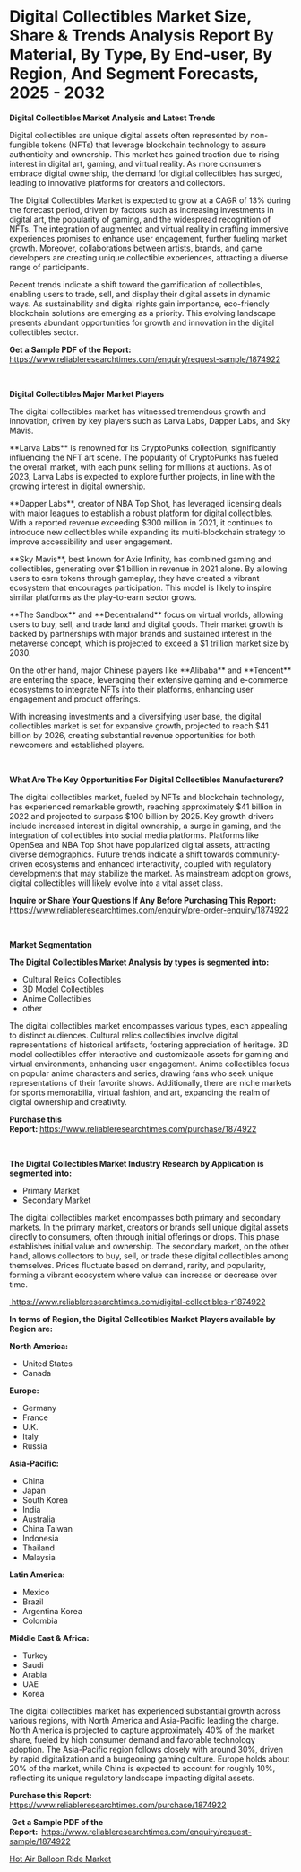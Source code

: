 <p><h1>Digital Collectibles Market Size, Share & Trends Analysis Report By Material, By Type, By End-user, By Region, And Segment Forecasts, 2025 - 2032</h1></p><p><strong>Digital Collectibles Market Analysis and Latest Trends</strong></p>
<p><p>Digital collectibles are unique digital assets often represented by non-fungible tokens (NFTs) that leverage blockchain technology to assure authenticity and ownership. This market has gained traction due to rising interest in digital art, gaming, and virtual reality. As more consumers embrace digital ownership, the demand for digital collectibles has surged, leading to innovative platforms for creators and collectors.</p><p>The Digital Collectibles Market is expected to grow at a CAGR of 13% during the forecast period, driven by factors such as increasing investments in digital art, the popularity of gaming, and the widespread recognition of NFTs. The integration of augmented and virtual reality in crafting immersive experiences promises to enhance user engagement, further fueling market growth. Moreover, collaborations between artists, brands, and game developers are creating unique collectible experiences, attracting a diverse range of participants.</p><p>Recent trends indicate a shift toward the gamification of collectibles, enabling users to trade, sell, and display their digital assets in dynamic ways. As sustainability and digital rights gain importance, eco-friendly blockchain solutions are emerging as a priority. This evolving landscape presents abundant opportunities for growth and innovation in the digital collectibles sector.</p></p>
<p><strong>Get a Sample PDF of the Report:&nbsp;</strong> <a href="https://www.reliableresearchtimes.com/enquiry/request-sample/1874922?utm_campaign=2993&utm_medium=2&utm_source=Github&utm_content=ia&utm_term=10032025&utm_id=digital-collectibles">https://www.reliableresearchtimes.com/enquiry/request-sample/1874922</a></p>
<p>&nbsp;</p>
<p><strong>Digital Collectibles Major Market Players</strong></p>
<p><p>The digital collectibles market has witnessed tremendous growth and innovation, driven by key players such as Larva Labs, Dapper Labs, and Sky Mavis. </p><p>**Larva Labs** is renowned for its CryptoPunks collection, significantly influencing the NFT art scene. The popularity of CryptoPunks has fueled the overall market, with each punk selling for millions at auctions. As of 2023, Larva Labs is expected to explore further projects, in line with the growing interest in digital ownership.</p><p>**Dapper Labs**, creator of NBA Top Shot, has leveraged licensing deals with major leagues to establish a robust platform for digital collectibles. With a reported revenue exceeding $300 million in 2021, it continues to introduce new collectibles while expanding its multi-blockchain strategy to improve accessibility and user engagement.</p><p>**Sky Mavis**, best known for Axie Infinity, has combined gaming and collectibles, generating over $1 billion in revenue in 2021 alone. By allowing users to earn tokens through gameplay, they have created a vibrant ecosystem that encourages participation. This model is likely to inspire similar platforms as the play-to-earn sector grows.</p><p>**The Sandbox** and **Decentraland** focus on virtual worlds, allowing users to buy, sell, and trade land and digital goods. Their market growth is backed by partnerships with major brands and sustained interest in the metaverse concept, which is projected to exceed a $1 trillion market size by 2030.</p><p>On the other hand, major Chinese players like **Alibaba** and **Tencent** are entering the space, leveraging their extensive gaming and e-commerce ecosystems to integrate NFTs into their platforms, enhancing user engagement and product offerings.</p><p>With increasing investments and a diversifying user base, the digital collectibles market is set for expansive growth, projected to reach $41 billion by 2026, creating substantial revenue opportunities for both newcomers and established players.</p></p>
<p>&nbsp;</p>
<p><strong>What Are The Key Opportunities For Digital Collectibles Manufacturers?</strong></p>
<p><p>The digital collectibles market, fueled by NFTs and blockchain technology, has experienced remarkable growth, reaching approximately $41 billion in 2022 and projected to surpass $100 billion by 2025. Key growth drivers include increased interest in digital ownership, a surge in gaming, and the integration of collectibles into social media platforms. Platforms like OpenSea and NBA Top Shot have popularized digital assets, attracting diverse demographics. Future trends indicate a shift towards community-driven ecosystems and enhanced interactivity, coupled with regulatory developments that may stabilize the market. As mainstream adoption grows, digital collectibles will likely evolve into a vital asset class.</p></p>
<p><strong>Inquire or Share Your Questions If Any Before Purchasing This Report:</strong> <a href="https://www.reliableresearchtimes.com/enquiry/pre-order-enquiry/1874922?utm_campaign=2993&utm_medium=2&utm_source=Github&utm_content=ia&utm_term=10032025&utm_id=digital-collectibles">https://www.reliableresearchtimes.com/enquiry/pre-order-enquiry/1874922</a></p>
<p>&nbsp;</p>
<p><strong>Market Segmentation</strong></p>
<p><strong>The Digital Collectibles Market Analysis by types is segmented into:</strong></p>
<p><ul><li>Cultural Relics Collectibles</li><li>3D Model Collectibles</li><li>Anime Collectibles</li><li>other</li></ul></p>
<p><p>The digital collectibles market encompasses various types, each appealing to distinct audiences. Cultural relics collectibles involve digital representations of historical artifacts, fostering appreciation of heritage. 3D model collectibles offer interactive and customizable assets for gaming and virtual environments, enhancing user engagement. Anime collectibles focus on popular anime characters and series, drawing fans who seek unique representations of their favorite shows. Additionally, there are niche markets for sports memorabilia, virtual fashion, and art, expanding the realm of digital ownership and creativity.</p></p>
<p><strong>Purchase this Report:&nbsp;</strong><a href="https://www.reliableresearchtimes.com/purchase/1874922?utm_campaign=2993&utm_medium=2&utm_source=Github&utm_content=ia&utm_term=10032025&utm_id=digital-collectibles">https://www.reliableresearchtimes.com/purchase/1874922</a></p>
<p>&nbsp;</p>
<p><strong>The Digital Collectibles Market Industry Research by Application is segmented into:</strong></p>
<p><ul><li>Primary Market</li><li>Secondary Market</li></ul></p>
<p><p>The digital collectibles market encompasses both primary and secondary markets. In the primary market, creators or brands sell unique digital assets directly to consumers, often through initial offerings or drops. This phase establishes initial value and ownership. The secondary market, on the other hand, allows collectors to buy, sell, or trade these digital collectibles among themselves. Prices fluctuate based on demand, rarity, and popularity, forming a vibrant ecosystem where value can increase or decrease over time.</p></p>
<p><a href="https://www.reliableresearchtimes.com/digital-collectibles-r1874922?utm_campaign=2993&utm_medium=2&utm_source=Github&utm_content=ia&utm_term=10032025&utm_id=digital-collectibles">&nbsp;https://www.reliableresearchtimes.com/digital-collectibles-r1874922</a></p>
<p><strong>In terms of Region, the Digital Collectibles Market Players available by Region are:</strong></p>
<p>
    <p> <strong> North America: </strong>
        <ul>
            <li>United States</li>
            <li>Canada</li>
        </ul>
        </p> 
    <p> <strong> Europe: </strong>
        <ul>
            <li>Germany</li>
            <li>France</li>
            <li>U.K.</li>
            <li>Italy</li>
            <li>Russia</li>
        </ul>
        </p> 
    <p> <strong> Asia-Pacific: </strong>
        <ul>
            <li>China</li>
            <li>Japan</li>
            <li>South Korea</li>
            <li>India</li>
            <li>Australia</li>
            <li>China Taiwan</li>
            <li>Indonesia</li>
            <li>Thailand</li>
            <li>Malaysia</li>
        </ul>
        </p> 
    <p> <strong> Latin America: </strong>
        <ul>
            <li>Mexico</li>
            <li>Brazil</li>
            <li>Argentina Korea</li>
            <li>Colombia</li>
        </ul>
        </p> 
    <p> <strong> Middle East & Africa: </strong>
        <ul>
            <li>Turkey</li>
            <li>Saudi</li>
            <li>Arabia</li>
            <li>UAE</li>
            <li>Korea</li>
        </ul>
    </p>
    </p>
<p><p>The digital collectibles market has experienced substantial growth across various regions, with North America and Asia-Pacific leading the charge. North America is projected to capture approximately 40% of the market share, fueled by high consumer demand and favorable technology adoption. The Asia-Pacific region follows closely with around 30%, driven by rapid digitalization and a burgeoning gaming culture. Europe holds about 20% of the market, while China is expected to account for roughly 10%, reflecting its unique regulatory landscape impacting digital assets.</p></p>
<p><strong>Purchase this Report: </strong><a href="https://www.reliableresearchtimes.com/purchase/1874922?utm_campaign=2993&utm_medium=2&utm_source=Github&utm_content=ia&utm_term=10032025&utm_id=digital-collectibles">https://www.reliableresearchtimes.com/purchase/1874922</a></p>
<p>&nbsp;<strong>Get a Sample PDF of the Report:&nbsp;&nbsp;</strong><a href="https://www.reliableresearchtimes.com/enquiry/request-sample/1874922?utm_campaign=2993&utm_medium=2&utm_source=Github&utm_content=ia&utm_term=10032025&utm_id=digital-collectibles">https://www.reliableresearchtimes.com/enquiry/request-sample/1874922</a></p>
<p><strong></strong></p>
<p><p><a href="https://github.com/xtysizov/Market-Research-Report-List-1/blob/main/hot-air-balloon-ride-market.md?utm_campaign=2993&utm_medium=2&utm_source=Github&utm_content=ia&utm_term=10032025&utm_id=digital-collectibles">Hot Air Balloon Ride Market</a></p></p>